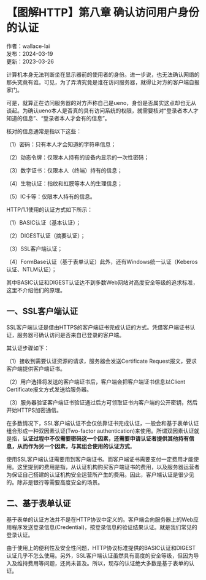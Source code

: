# 【图解HTTP】第八章 确认访问用户身份的认证

作者：wallace-lai <br/>
发布：2024-03-19 <br/>
更新：2023-03-26 <br/>

计算机本身无法判断坐在显示器前的使用者的身份。进一步说，也无法确认网络的那头究竟有谁。可见，为了弄清究竟是谁在访问服务器，就得让对方的客户端自报家门。

可是，就算正在访问服务器的对方声称自己是ueno，身份是否属实这点却也无从谈起。为确认ueno本人是否真的具有访问系统的权限，就需要核对“登录者本人才知道的信息”、“登录者本人才会有的信息”。

核对的信息通常是指以下这些：

（1）密码：只有本人才会知道的字符串信息；

（2）动态令牌：仅限本人持有的设备内显示的一次性密码；

（3）数字证书：仅限本人（终端）持有的信息；

（4）生物认证：指纹和虹膜等本人的生理信息；

（5）IC卡等：仅限本人持有的信息。

HTTP/1.1使用的认证方式如下所示：

（1）BASIC认证（基本认证）；

（2）DIGEST认证（摘要认证）；

（3）SSL客户端认证；

（4）FormBase认证（基于表单认证）此外，还有Windows统一认证（Keberos认证、NTLM认证）；

其中BASIC认证和DIGEST认证达不到多数Web网站对高度安全等级的追求标准，这里不介绍他们的原理。

## 一、SSL客户端认证

SSL客户端认证是借由HTTPS的客户端证书完成认证的方式。凭借客户端证书认证，服务器可确认访问是否来自已登录的客户端。

其认证步骤如下：

（1）接收到需要认证资源的请求，服务器会发送Certificate Request报文，要求客户端提供客户端证书。

（2）用户选择将发送的客户端证书后，客户端会把客户端证书信息以Client Certificate报文方式发送给服务器。

（3）服务器验证客户端证书验证通过后方可领取证书内客户端的公开密钥，然后开始HTTPS加密通信。

在多数情况下，SSL客户端认证不会仅依靠证书完成认证，一般会和基于表单认证组合形成一种双因素认证(Two-factor authentication)来使用。所谓双因素认证就是指，**认证过程中不仅需要密码这一个因素，还需要申请认证者提供其他持有信息，从而作为另一个因素，与其组合使用的认证方式**。

使用SSL客户端认证需要用到客户端证书。而客户端证书需要支付一定费用才能使用。这里提到的费用是指，从认证机构购买客户端证书的费用，以及服务器运营者为保证自己搭建的认证机构安全运营所产生的费用。因此，客户端认证是很少见的。除非是银行等需要高度安全的场景。

## 二、基于表单认证

基于表单的认证方法并不是在HTTP协议中定义的。客户端会向服务器上的Web应用程序发送登录信息(Credential)，按登录信息的验证结果认证。就是我们常见的登录认证。

由于使用上的便利性及安全性问题，HTTP协议标准提供的BASIC认证和DIGEST认证几乎不怎么使用。另外，SSL客户端认证虽然具有高度的安全等级，但因为导入及维持费用等问题，还尚未普及。所以，现存的认证绝大多数是基于表单的认证。

